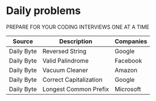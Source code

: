 # Daily problems

PREPARE FOR YOUR CODING INTERVIEWS ONE AT A TIME

| Source     | Description            | Companies |
| ---------- | ---------------------- | --------- |
| Daily Byte | Reversed String        | Google    |
| Daily Byte | Valid Palindrome       | Facebook  |
| Daily Byte | Vacuum Cleaner         | Amazon    |
| Daily Byte | Correct Capitalization | Google    |
| Daily Byte | Longest Common Prefix  | Microsoft |
